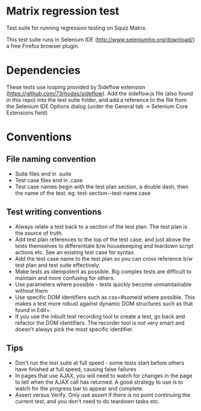 Matrix regression test
======================

Test suite for running regression testing on Squiz Matrix.

This test suite runs in Selenium IDE (http://www.seleniumhq.org/download/) a free Firefox browser plugin.

Dependencies
============

These tests use looping provided by Sideflow extension (https://github.com/73rhodes/sideflow).
Add the sideflow.js file (also found in this repo) into the test suite folder, and add a reference to the file from the Selenium IDE Options dialog (under the General tab -> Selenium Core Extensions field)

Conventions
===========

File naming convention
----------------------
* Suite files end in .suite
* Test case files end in .case
* Test case names begin with the test plan section, a double dash, then the name of the test. eg: test-section--test-name.case

Test writing conventions
------------------------
* Always relate a test back to a section of the test plan. The test plan is the source of truth.
* Add test plan references to the top of the test case, and just above the tests themselves to differentiate b/w housekeeping and teardown script actions etc. See an existing test case for syntax.
* Add the test case name to the test plan so you can cross reference b/w test plan and test suite effectively.
* Make tests as idempotent as possible. Big complex tests are difficult to maintain and more confusing for others.
* Use parameters where possible - tests quickly become unmaintainable without them
* Use specific DOM identifiers such as css=#someid where possible. This makes a test more robust against dynamic DOM structures such as that found in Edit+.
* If you use the inbuilt test recording tool to create a test, go back and refactor the DOM identifiers. The recorder tool is not very smart and doesn't always pick the most specific identifier.

Tips
----
* Don't run the test suite at full speed - some tests start before others have finished at full speed, causing false failures
* In pages that use AJAX, you will need to watch for changes in the page to tell when the AJAX call has returned. A good strategy to use is to watch for the progress bar to appear and complete.
* Assert versus Verify. Only use assert if there is no point continuing the current test, and you don't need to do teardown tasks etc.
